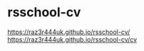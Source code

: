 # rsschool-cv
https://raz3r444uk.github.io/rsschool-cv/  
https://raz3r444uk.github.io/rsschool-cv/cv